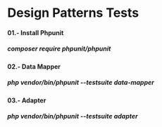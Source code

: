 # Design Patterns Tests

#### 01.- Install Phpunit<br>
##### composer require phpunit/phpunit 

#### 02.- Data Mapper
##### php vendor/bin/phpunit --testsuite data-mapper

#### 03.- Adapter
##### php vendor/bin/phpunit --testsuite adapter
